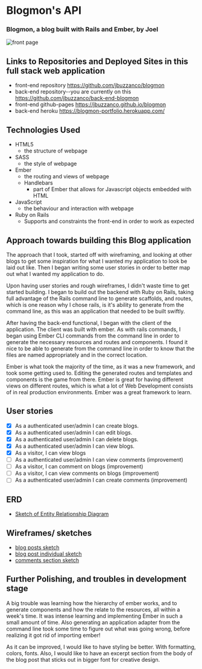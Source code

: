 # Blogmon's API
### Blogmon, a blog built with Rails and Ember, by Joel

![front page](http://i.imgur.com/StfqV7H.png "Front-Page")

## Links to Repositories and Deployed Sites in this full stack web application

- front-end repository https://github.com/jbuzzanco/blogmon
- back-end repository--you are currently on this https://github.com/jbuzzanco/back-end-blogmon
- front-end github-pages https://jbuzzanco.github.io/blogmon
- back-end heroku https://blogmon-portfolio.herokuapp.com/


## Technologies Used
- HTML5
  - the structure of webpage
- SASS
  - the style of webpage
- Ember
  - the routing and views of webpage
  - Handlebars
    - part of Ember that allows for Javascript objects embedded with HTML
- JavaScript
  - the behaviour and interaction with webpage
- Ruby on Rails
  - Supports and constraints the front-end in order to work as expected


## Approach towards building this Blog application

The approach that I took, started off with wireframing, and looking at other blogs to get
some inspiration for what I wanted my application to look be laid out like. Then I began writing
some user stories in order to better map out what I wanted my application to do.

Upon having user stories and rough wireframes, I didn't waste time to get started building. I began to build
out the backend with Ruby on Rails, taking full advantage of the Rails command line to generate scaffolds, and routes,
which is one reason why I chose rails, is it's ability to generate from the command line, as this was an application
that needed to be built swiftly.

After having the back-end functional, I began with the client of the application. The client was built with ember.
As with rails commands, I began using Ember CLI commands from the command line in order to generate the
necessary resources and routes and components. I found it nice to be able to generate from the command line in order to know that
the files are named appropriately and in the correct location.

Ember is what took the majority of the time, as it was a new framework, and took some getting used to. Editing the generated routes and templates and components is the game from there. Ember is great for having different views on different routes, which
is what a lot of Web Development consists of in real production environments. Ember was a great framework to learn.


## User stories
- [x] As a authenticated user/admin I can create blogs.
- [x] As a authenticated user/admin I can edit blogs.
- [x] As a authenticated user/admin I can delete blogs.
- [x] As a authenticated user/admin I can view blogs.
- [x] As a visitor, I can view blogs
- [ ] As a authenticated user/admin I can view comments (improvement)
- [ ] As a visitor, I can comment on blogs (improvement)
- [ ] As a visitor, I can view comments on blogs (improvement)
- [ ] As a authenticated user/admin I can create comments (improvement)

## ERD
- [Sketch of Entity Relationship Diagram](http://imgur.com/8787D7p)



## Wireframes/ sketches

- [blog posts sketch](http://imgur.com/jvqc2Pw)
- [blog post individual sketch](http://imgur.com/LmKizOD)
- [comments section sketch](http://imgur.com/kCttsWM)

## Further Polishing, and troubles in development stage


A big trouble was learning how the hierarchy of ember works, and to generate components and how the relate to the resources, all within a week's time. It was intense learning and implementing Ember in such a small amount of time.
Also generating an application adapter from the command line took some time to figure out what was going wrong, before realizing it got rid of importing ember!

As it can be improved, I would like to have styling be better. With formatting, colors, fonts. Also, I would like to
have an excerpt section from the body of the blog post that sticks out in bigger font for creative design.
